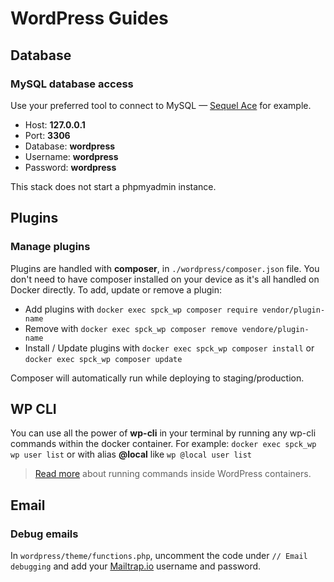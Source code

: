 # WordPress Guides

## Database

### MySQL database access

Use your preferred tool to connect to MySQL — [Sequel Ace](https://github.com/Sequel-Ace/Sequel-Ace) for example.

-   Host: **127.0.0.1**
-   Port: **3306**
-   Database: **wordpress**
-   Username: **wordpress**
-   Password: **wordpress**

This stack does not start a phpmyadmin instance.

## Plugins

### Manage plugins

Plugins are handled with **composer**, in `./wordpress/composer.json` file. You don't need to have composer installed on your device as it's all handled on Docker directly. To add, update or remove a plugin:

-   Add plugins with `docker exec spck_wp composer require vendor/plugin-name`
-   Remove with `docker exec spck_wp composer remove vendore/plugin-name`
-   Install / Update plugins with `docker exec spck_wp composer install` or `docker exec spck_wp composer update`

Composer will automatically run while deploying to staging/production.

## WP CLI

You can use all the power of **wp-cli** in your terminal by running any wp-cli commands within the docker container.
For example: `docker exec spck_wp wp user list` or with alias **@local** like `wp @local user list`

> [Read more](https://developer.wordpress.org/cli/commands/) about running commands inside WordPress containers.

## Email

### Debug emails

In `wordpress/theme/functions.php`, uncomment the code under `// Email debugging` and add your [Mailtrap.io](https://mailtrap.io/) username and password.
